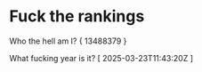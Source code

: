 # Fuck the rankings

Who the hell am I?
{ 13488379 }

What fucking year is it?
[ 2025-03-23T11:43:20Z ]
